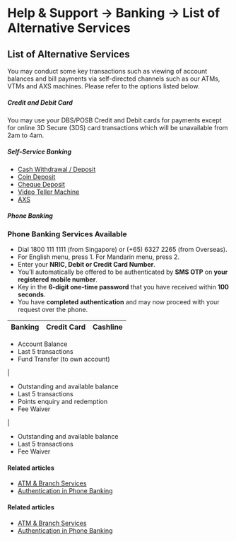 # Help & Support -> Banking -> List of Alternative Services

## List of Alternative Services

You may conduct some key transactions such as viewing of account balances and bill payments via self-directed channels such as our ATMs, VTMs and AXS machines. Please refer to the options listed below.

#####  Credit and Debit Card

You may use your DBS/POSB Credit and Debit cards for payments except for online 3D Secure (3DS) card transactions which will be unavailable from 2am to 4am. 

#####  Self-Service Banking

  * [Cash Withdrawal / Deposit](https://www.dbs.com.sg/personal/deposits/bank-with-ease/self-service-banking#slideToN101A5)
  * [Coin Deposit](https://www.dbs.com.sg/personal/deposits/bank-with-ease/self-service-banking#slideToN101AD)
  * [Cheque Deposit](https://www.dbs.com.sg/personal/deposits/bank-with-ease/self-service-banking#slideToN101CF)
  * [Video Teller Machine](https://www.dbs.com.sg/personal/deposits/bank-with-ease/self-service-banking#slideToN101D7)
  * [AXS](https://www.dbs.com.sg/personal/deposits/bank-with-ease/self-service-banking#slideToN101E6)



#####  Phone Banking

### Phone Banking Services Available

  * Dial 1800 111 1111 (from Singapore) or (+65) 6327 2265 (from Overseas).
  * For English menu, press 1. For Mandarin menu, press 2.
  * Enter your **NRIC, Debit or Credit Card Number**.
  * You’ll automatically be offered to be authenticated by **SMS OTP** on **your registered mobile number**.
  * Key in the **6-digit one-time password** that you have received within **100 seconds**.
  * You have **completed authentication** and may now proceed with your request over the phone.

Banking | Credit Card | Cashline  
---|---|---  
  
  * Account Balance
  * Last 5 transactions
  * Fund Transfer (to own account)

| 

  * Outstanding and available balance
  * Last 5 transactions
  * Points enquiry and redemption
  * Fee Waiver

| 

  * Outstanding and available balance
  * Last 5 transactions
  * Fee Waiver

  
  
#### Related articles

  * [ATM & Branch Services](https://www.dbs.com.sg/personal/deposits/atm-branch-services/default.page)
  * [Authentication in Phone Banking](https://www.dbs.com.sg/personal/support/bank-ssb-phone-banking-authentication.html)



#### Related articles

  * [ATM & Branch Services](https://www.dbs.com.sg/personal/deposits/atm-branch-services/default.page)
  * [Authentication in Phone Banking](https://www.dbs.com.sg/personal/support/bank-ssb-phone-banking-authentication.html)



